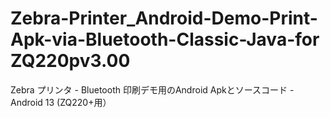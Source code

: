 # Zebra-Printer_Android-Demo-Print-Apk-via-Bluetooth-Classic-Java-for ZQ220pv3.00
 Zebra プリンタ - Bluetooth 印刷デモ用のAndroid Apkとソースコード - Android 13 (ZQ220+用）

